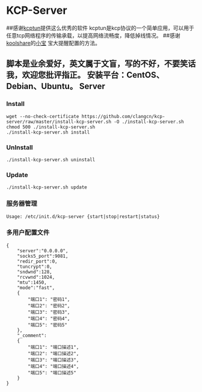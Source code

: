 KCP-Server
===========

##感谢[kcptun](https://github.com/xtaci/kcptun)提供这么优秀的软件
kcptun是kcp协议的一个简单应用，可以用于任意tcp网络程序的传输承载，以提高网络流畅度，降低掉线情况。
##感谢[koolshare](http://koolshare.cn/forum-72-1.html)的[小宝](http://koolshare.cn/space-uid-2380.html) 宝大提醒配置的方法。

脚本是业余爱好，英文属于文盲，写的不好，不要笑话我，欢迎您批评指正。
安装平台：CentOS、Debian、Ubuntu。
Server
------

### Install

    wget --no-check-certificate https://github.com/clangcn/kcp-server/raw/master/install-kcp-server.sh -O ./install-kcp-server.sh
    chmod 500 ./install-kcp-server.sh
    ./install-kcp-server.sh install

### UnInstall

    ./install-kcp-server.sh uninstall

### Update

    ./install-kcp-server.sh update

### 服务器管理

    Usage: /etc/init.d/kcp-server {start|stop|restart|status}

### 多用户配置文件

    {
        "server":"0.0.0.0",
        "socks5_port":9081,
        "redir_port":0,
        "tuncrypt":0,
        "sndwnd":128,
        "rcvwnd":1024,
        "mtu":1450,
        "mode":"fast",
        {
            "端口1": "密码1",
            "端口2": "密码2",
            "端口3": "密码3",
            "端口4": "密码4",
            "端口5": "密码5"
        },
        "_comment":
        {
            "端口1": "端口描述1",
            "端口2": "端口描述2",
            "端口3": "端口描述3",
            "端口4": "端口描述4",
            "端口5": "端口描述5"
        }
    }

